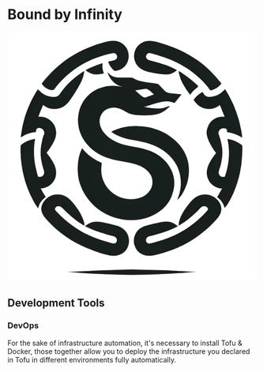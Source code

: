 # Bound by Infinity

![Bound by Infinity](./resources/logo/logo-proto-v0.png)

## Development Tools

### DevOps
For the sake of infrastructure automation, it's necessary to install Tofu &
Docker, those together allow you to deploy the infrastructure you declared
in Tofu in different environments fully automatically.
